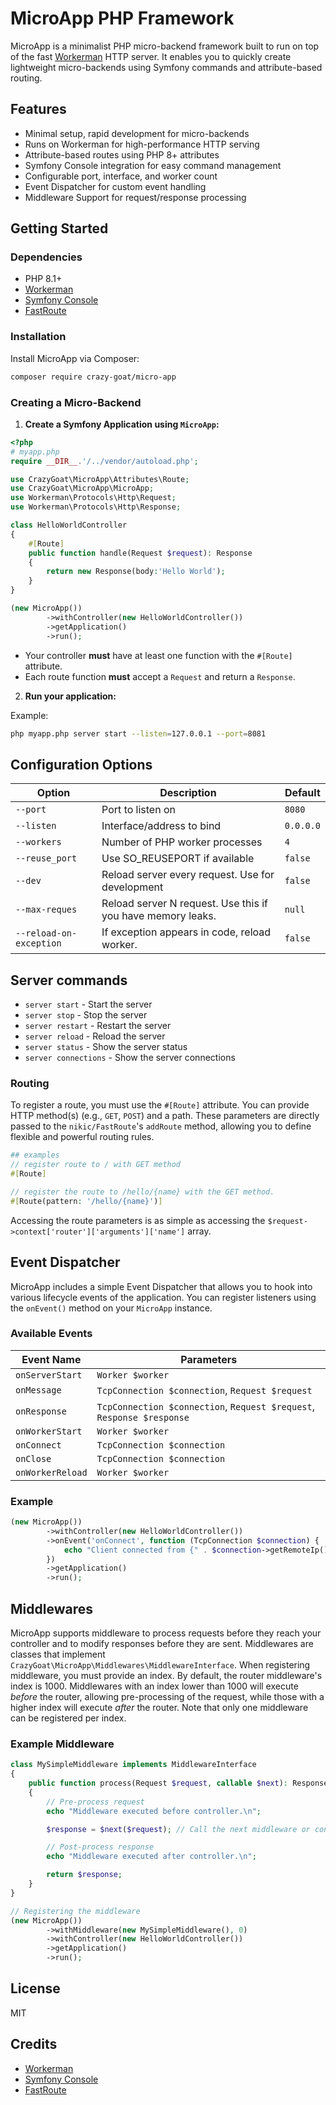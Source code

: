 # MicroApp PHP Framework

MicroApp is a minimalist PHP micro-backend framework built to run on top of the fast [Workerman](https://github.com/walkor/Workerman) HTTP server. It enables you to quickly create lightweight micro-backends using Symfony commands and attribute-based routing.

## Features

- Minimal setup, rapid development for micro-backends
- Runs on Workerman for high-performance HTTP serving
- Attribute-based routes using PHP 8+ attributes
- Symfony Console integration for easy command management
- Configurable port, interface, and worker count
- Event Dispatcher for custom event handling
- Middleware Support for request/response processing

## Getting Started

### Dependencies

- PHP 8.1+
- [Workerman](https://github.com/walkor/Workerman) 
- [Symfony Console](https://symfony.com/doc/current/components/console.html)
- [FastRoute](https://github.com/nikic/FastRoute)

### Installation

Install MicroApp via Composer:

```bash
composer require crazy-goat/micro-app
```

### Creating a Micro-Backend

1. **Create a Symfony Application using `MicroApp`:**

```php 
<?php 
# myapp.php
require __DIR__.'/../vendor/autoload.php';

use CrazyGoat\MicroApp\Attributes\Route;
use CrazyGoat\MicroApp\MicroApp;
use Workerman\Protocols\Http\Request;
use Workerman\Protocols\Http\Response;

class HelloWorldController
{
    #[Route]
    public function handle(Request $request): Response
    {
        return new Response(body:'Hello World');
    }
}

(new MicroApp())
        ->withController(new HelloWorldController())
        ->getApplication()
        ->run();
```
- Your controller **must** have at least one function with the `#[Route]` attribute.
- Each route function **must** accept a `Request` and return a `Response`.

2. **Run your application:**

Example:

```bash
php myapp.php server start --listen=127.0.0.1 --port=8081
```

## Configuration Options

| Option                  | Description                                                 | Default   |
|-------------------------|-------------------------------------------------------------|-----------|
| `--port`                | Port to listen on                                           | `8080`    |
| `--listen`              | Interface/address to bind                                   | `0.0.0.0` |
| `--workers`             | Number of PHP worker processes                              | `4`       |
| `--reuse_port`          | Use SO_REUSEPORT if available                               | `false`   |
| `--dev`                 | Reload server every request. Use for development            | `false`   |
| `--max-reques`          | Reload server N request. Use this if you have memory leaks. | `null`    |
| `--reload-on-exception` | If exception appears in code, reload worker.                | `false`   |

## Server commands

- `server start` - Start the server
- `server stop` - Stop the server
- `server restart` - Restart the server
- `server reload` - Reload the server
- `server status` - Show the server status
- `server connections` - Show the server connections

### Routing
To register a route, you must use the `#[Route]` attribute. You can provide HTTP method(s) (e.g., `GET`, `POST`) and a path.
These parameters are directly passed to the `nikic/FastRoute`'s `addRoute` method, allowing you to define flexible and powerful routing rules.

```php
## examples
// register route to / with GET method
#[Route] 

// register the route to /hello/{name} with the GET method.
#[Route(pattern: '/hello/{name}')]  
```

Accessing the route parameters is as simple as accessing the `$request->context['router']['arguments']['name']` array.

## Event Dispatcher

MicroApp includes a simple Event Dispatcher that allows you to hook into various lifecycle events of the application. 
You can register listeners using the `onEvent()` method on your `MicroApp` instance.

### Available Events

| Event Name        | Parameters                                                            |
|-------------------|-----------------------------------------------------------------------|
| `onServerStart`   | `Worker $worker`                                                      |
| `onMessage`       | `TcpConnection $connection`, `Request $request`                       |
| `onResponse`      | `TcpConnection $connection`, `Request $request`, `Response $response` |
| `onWorkerStart`   | `Worker $worker`                                                      |
| `onConnect`       | `TcpConnection $connection`                                           |
| `onClose`         | `TcpConnection $connection`                                           |
| `onWorkerReload`  | `Worker $worker`                                                      |

### Example

```php
(new MicroApp())
        ->withController(new HelloWorldController())
        ->onEvent('onConnect', function (TcpConnection $connection) {
            echo "Client connected from {" . $connection->getRemoteIp() . ":" . $connection->getRemotePort() . "}\n";
        })
        ->getApplication()
        ->run();
```

## Middlewares

MicroApp supports middleware to process requests before they reach your controller and to modify responses before they are sent. 
Middlewares are classes that implement `CrazyGoat\MicroApp\Middlewares\MiddlewareInterface`.
When registering middleware, you must provide an index. By default, the router middleware's index is 1000. 
Middlewares with an index lower than 1000 will execute *before* the router, allowing pre-processing of the request, 
while those with a higher index will execute *after* the router. Note that only one middleware can be registered per index. 

### Example Middleware

```php
class MySimpleMiddleware implements MiddlewareInterface
{
    public function process(Request $request, callable $next): Response
    {
        // Pre-process request
        echo "Middleware executed before controller.\n";

        $response = $next($request); // Call the next middleware or controller

        // Post-process response
        echo "Middleware executed after controller.\n";

        return $response;
    }
}

// Registering the middleware
(new MicroApp())
        ->withMiddleware(new MySimpleMiddleware(), 0)
        ->withController(new HelloWorldController())
        ->getApplication()
        ->run();
```

## License

MIT

## Credits

- [Workerman](https://github.com/walkor/Workerman)
- [Symfony Console](https://symfony.com/doc/current/components/console.html)
- [FastRoute](https://github.com/nikic/FastRoute)